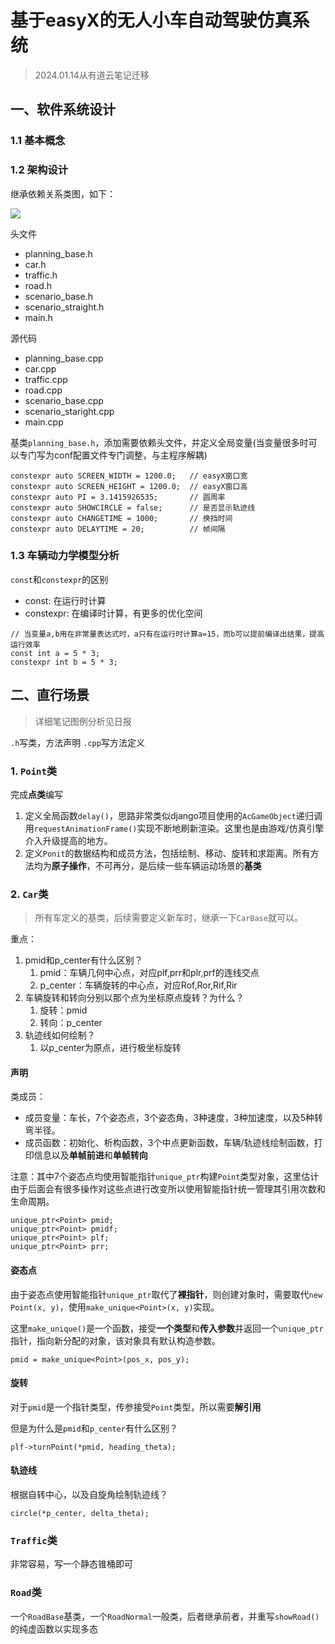 # 基于easyX的无人小车自动驾驶仿真系统

> 2024.01.14从有道云笔记迁移

## 一、软件系统设计

### 1.1 基本概念

### 1.2 架构设计

继承依赖关系类图，如下：

![](D:/桌面/工作就业/自动驾驶/pics/2024-01-14-03-21-52.png)


头文件

* planning_base.h
* car.h
* traffic.h
* road.h
* scenario_base.h
* scenario_straight.h
* main.h

源代码

* planning_base.cpp
* car.cpp
* traffic.cpp
* road.cpp
* scenario_base.cpp
* scenario_staright.cpp
* main.cpp

基类`planning_base.h`，添加需要依赖头文件，并定义全局变量(当变量很多时可以专门写为conf配置文件专门调整，与主程序解耦)

```
constexpr auto SCREEN_WIDTH = 1200.0;   // easyX窗口宽
constexpr auto SCREEN_HEIGHT = 1200.0;  // easyX窗口高
constexpr auto PI = 3.1415926535;       // 圆周率
constexpr auto SHOWCIRCLE = false;      // 是否显示轨迹线
constexpr auto CHANGETIME = 1000;       // 换挡时间
constexpr auto DELAYTIME = 20;          // 帧间隔
```

### 1.3 车辆动力学模型分析

`const`和`constexpr`的区别

* const: 在运行时计算
* constexpr: 在编译时计算，有更多的优化空间

```
// 当变量a,b用在非常量表达式时，a只有在运行时计算a=15，而b可以提前编译出结果，提高运行效率
const int a = 5 * 3;    
constexpr int b = 5 * 3;
```

## 二、直行场景

> 详细笔记图例分析见日报

`.h`写类，方法声明
`.cpp`写方法定义

### 1. `Point`类

完成**点类**编写

1. 定义全局函数`delay()`，思路非常类似django项目使用的`AcGameObject`递归调用`requestAnimationFrame()`实现不断地刷新渲染。这里也是由游戏/仿真引擎介入升级提高的地方。
2. 定义`Ponit`的数据结构和成员方法，包括绘制、移动、旋转和求距离。所有方法均为**原子操作**，不可再分，是后续一些车辆运动场景的**基类**

### 2. `Car`类

> 所有车定义的基类，后续需要定义新车时，继承一下`CarBase`就可以。

重点：

1. pmid和p_center有什么区别？
   1. pmid：车辆几何中心点，对应plf,prr和plr,prf的连线交点
   2. p_center：车辆旋转的中心点，对应Rof,Ror,Rif,Rir
2. 车辆旋转和转向分别以那个点为坐标原点旋转？为什么？
   1. 旋转：pmid
   2. 转向：p_center
3. 轨迹线如何绘制？
   1. 以p_center为原点，进行极坐标旋转

#### 声明

类成员：

* 成员变量：车长，7个姿态点，3个姿态角，3种速度，3种加速度，以及5种转弯半径。
* 成员函数：初始化、析构函数，3个中点更新函数，车辆/轨迹线绘制函数，打印信息以及**单帧前进**和**单帧转向**

注意：其中7个姿态点均使用智能指针`unique_ptr`构建`Point`类型对象，这里估计由于后面会有很多操作对这些点进行改变所以使用智能指针统一管理其引用次数和生命周期。

```
unique_ptr<Point> pmid;
unique_ptr<Point> pmidf;
unique_ptr<Point> plf;
unique_ptr<Point> prr;
```

#### 姿态点

由于姿态点使用智能指针`unique_ptr`取代了**裸指针**，则创建对象时，需要取代`new Point(x, y)`，使用`make_unique<Point>(x, y)`实现。

这里`make_unique()`是一个函数，接受**一个类型**和**传入参数**并返回一个`unique_ptr`指针，指向新分配的对象，该对象具有默认构造参数。

```
pmid = make_unique<Point>(pos_x, pos_y);
```

#### 旋转

对于`pmid`是一个指针类型，传参接受`Point`类型，所以需要**解引用**

但是为什么是`pmid`和`p_center`有什么区别？

```
plf->turnPoint(*pmid, heading_theta);
```


#### 轨迹线

根据自转中心，以及自旋角绘制轨迹线？

```
circle(*p_center, delta_theta);
```

### `Traffic`类

非常容易，写一个静态锥桶即可

### `Road`类

一个`RoadBase`基类，一个`RoadNormal`一般类，后者继承前者，并重写`showRoad()`的纯虚函数以实现多态







